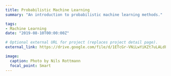 ```yaml
---
title: Probabilistic Machine Learning
summary: "An introduction to probabilistic machine learning methods."

tags:
- Machine Learning
date: "2019-08-10T00:00:00Z"

# Optional external URL for project (replaces project detail page).
external_link: https://drive.google.com/file/d/1ETcGr-VNiLwYiKZt7uLALdF-uuvFJJFh/view

image:
  caption: Photo by Nils Rottmann
  focal_point: Smart
---
```

